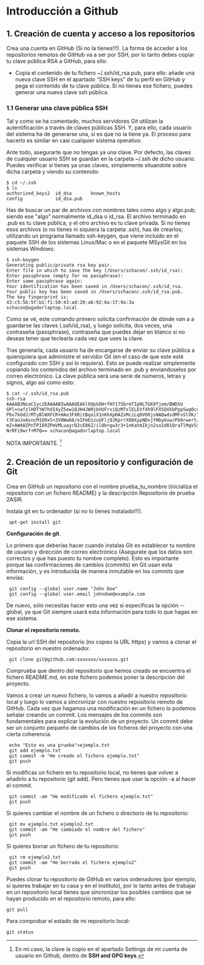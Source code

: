 # Introducción a Github

## 1. Creación de cuenta y acceso a los repositorios

Crea una cuenta en GitHub (Si no la tienes!!!). La forma de acceder a los repositorios remotos de GitHub va a ser por SSH, por lo tanto debes copiar tu clave pública RSA a GitHub, para ello:

* Copia el contenido de tu fichero ~/.ssh/id_rsa.pub, para ello: añade una nueva clave SSH en el apartado “SSH keys” de tu perfil en GitHub y pega el contenido de tu clave pública. Si no tienes ese fichero, puedes generar una nueva clave ssh pública.

### 1.1 Generar una clave pública SSH

Tal y como se ha comentado, muchos servidores Git utilizan la autentificación a través de claves públicas SSH. Y, para ello, cada usuario del sistema ha de generarse una, si es que no la tiene ya. El proceso para hacerlo es similar en casi cualquier sistema operativo.

Ante todo, asegurarte que no tengas ya una clave. Por defecto, las claves de cualquier usuario SSH se guardan en la carpeta ~/.ssh de dicho usuario. Puedes verificar si tienes ya unas claves, simplemente situandote sobre dicha carpeta y viendo su contenido:

``` 
$ cd ~/.ssh
$ ls
authorized_keys2  id_dsa       known_hosts
config            id_dsa.pub
``` 

Has de buscar un par de archivos con nombres tales como algo y algo.pub; siendo ese "algo" normalmente id_dsa o id_rsa. El archivo terminado en .pub es tu clave pública, y el otro archivo es tu clave privada. Si no tienes esos archivos (o no tienes ni siquiera la carpeta .ssh), has de crearlos; utilizando un programa llamado ssh-keygen, que viene incluido en el paquete SSH de los sistemas Linux/Mac o en el paquete MSysGit en los sistemas Windows:

``` 
$ ssh-keygen 
Generating public/private rsa key pair.
Enter file in which to save the key (/Users/schacon/.ssh/id_rsa): 
Enter passphrase (empty for no passphrase): 
Enter same passphrase again: 
Your identification has been saved in /Users/schacon/.ssh/id_rsa.
Your public key has been saved in /Users/schacon/.ssh/id_rsa.pub.
The key fingerprint is:
43:c5:5b:5f:b1:f1:50:43:ad:20:a6:92:6a:1f:9a:3a schacon@agadorlaptop.local
``` 

Como se vé, este comando primero solicita confirmación de dónde van a a guardarse las claves (.ssh/id_rsa), y luego solicita, dos veces, una contraseña (passphrase), contraseña que puedes dejar en blanco si no deseas tener que teclearla cada vez que uses la clave.

Tras generarla, cada usuario ha de encargarse de enviar su clave pública a quienquiera que administre el servidor Git (en el caso de que este esté configurado con SSH y así lo requiera). Esto se puede realizar simplemente copiando los contenidos del archivo terminado en .pub y enviandoselos por correo electrónico. La clave pública será una serie de números, letras y signos, algo así como esto:

``` 
$ cat ~/.ssh/id_rsa.pub 
ssh-rsa AAAAB3NzaC1yc2EAAAABIwAAAQEAklOUpkDHrfHY17SbrmTIpNLTGK9Tjom/BWDSU
GPl+nafzlHDTYW7hdI4yZ5ew18JH4JW9jbhUFrviQzM7xlELEVf4h9lFX5QVkbPppSwg0cda3
Pbv7kOdJ/MTyBlWXFCR+HAo3FXRitBqxiX1nKhXpHAZsMciLq8V6RjsNAQwdsdMFvSlVK/7XA
t3FaoJoAsncM1Q9x5+3V0Ww68/eIFmb1zuUFljQJKprrX88XypNDvjYNby6vw/Pb0rwert/En
mZ+AW4OZPnTPI89ZPmVMLuayrD2cE86Z/il8b+gw3r3+1nKatmIkjn2so1d01QraTlMqVSsbx
NrRFi9wrf+M7Q== schacon@agadorlaptop.local
``` 

NOTA IMPORTANTE. [^1]

[^1]: En mi caso, la clave la copio en el apartado Settings de mi cuenta de usuario en Github, dentro de **SSH and GPG keys**.


## 2. Creación de un repositorio y configuración de Git

Crea en GitHub un repositorio con el nombre prueba_tu_nombre (inicializa el repositorio con un fichero README) y la descripción Repositorio de prueba 2ASIR.

Instala git en tu ordenador (si no lo tienes instalado!!!).

``` 
 apt-get install git
``` 

**Configuración de git**. 

Lo primero que deberías hacer cuando instalas Git es establecer tu nombre de usuario y dirección de correo electrónico (Asegurate que los datos son correctos y que has puesto tu nombre completo). Esto es importante porque las confirmaciones de cambios (commits) en Git usan esta información, y es introducida de manera inmutable en los commits que envías:

``` 
 git config --global user.name "John Doe"
 git config --global user.email johndoe@example.com
``` 

De nuevo, sólo necesitas hacer esto una vez si especificas la opción --global, ya que Git siempre usará esta información para todo lo que hagas en ese sistema.

**Clonar el repositorio remoto.** 

Copia la url SSH del repositorio (no copies la URL https) y vamos a clonar el repositorio en nuestro ordenador.

``` 
 git clone git@github.com:xxxxxxx/xxxxxxx.git
``` 

Comprueba que dentro del repositorio que hemos creado se encuentra el fichero README.md, en este fichero podemos poner la descripción del proyecto.

Vamos a crear un nuevo fichero, lo vamos a añadir a nuestro repositorio local y luego lo vamos a sincronizar con nuestro repositorio remoto de GitHub. Cada vez que hagamos una modificación en un fichero lo podemos señalar creando un commit. Los mensajes de los commits son fundamentales para explicar la evolución de un proyecto. Un commit debe ser un conjunto pequeño de cambios de los ficheros del proyecto con una cierta coherencia.

``` 
 echo "Esto es una prueba">ejemplo.txt
 git add ejemplo.txt
 git commit -m "He creado el fichero ejemplo.txt"
 git push
``` 

Si modificas un fichero en tu repositorio local, no tienes que volver a añadirlo a tu repositorio (git add). Pero tienes que usar la opción -a al hacer el commit.

``` 
 git commit -am "He modificado el fichero ejemplo.txt"
 git push
``` 

Si quieres cambiar el nombre de un fichero o directorio de tu repositorio:

``` 
 git mv ejemplo.txt ejemplo2.txt
 git commit -am "He cambiado el nombre del fichero"
 git push
``` 

Si quieres borrar un fichero de tu repositorio:

``` 
 git rm ejemplo2.txt
 git commit -am "He borrado el fichero ejemplo2"
 git push
``` 

Puedes clonar tu repositorio de GitHub en varios ordenadores (por ejemplo, si quieres trabajar en tu casa y en el instituto), por lo tanto antes de trabajar en un repositorio local tienes que sincronizar los posibles cambios que se hayan producido en el repositorio remoto, para ello:

``` 
git pull
```

Para comprobar el estado de mi repositorio local:

``` 
git status
``` 


